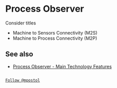 # Process Observer

Consider titles

- Machine to Sensors Connectivity (M2S)
- Machine to Process Connectivity (M2P)

## See also

- [Process Observer - Main Technology Features](http://www.commsvr.com/Howitworks/Technologie.aspx) 

<code>
<a href="https://twitter.com/mpostol?ref_src=twsrc%5Etfw" class="twitter-follow-button" data-show-count="false">Follow @mpostol</a><script async src="https://platform.twitter.com/widgets.js" charset="utf-8"></script>
</code>


